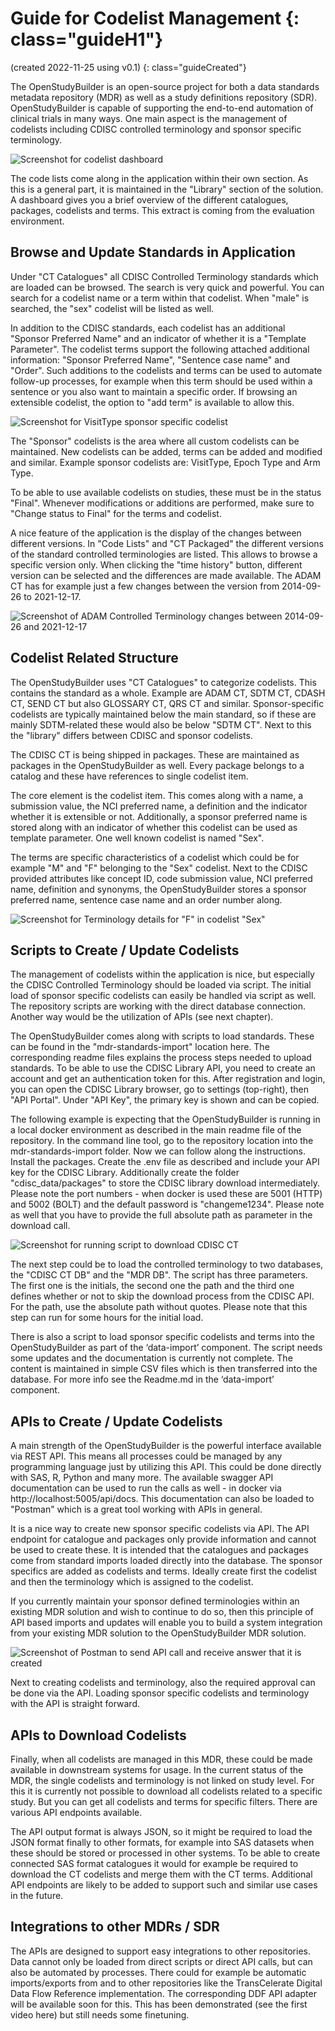 # Guide for Codelist Management {: class="guideH1"}

(created 2022-11-25 using v0.1) 
{: class="guideCreated"}

The OpenStudyBuilder is an open-source project for both a data standards metadata repository (MDR) as well as a study definitions repository (SDR). OpenStudyBuilder is capable of supporting the end-to-end automation of clinical trials in many ways. One main aspect is the management of codelists including CDISC controlled terminology and sponsor specific terminology.

![Screenshot for codelist dashboard](./img/guide_codelist_01.png)

The code lists come along in the application within their own section. As this is a general part, it is maintained in the "Library" section of the solution. A dashboard gives you a brief overview of the different catalogues, packages, codelists and terms. This extract is coming from the evaluation environment.

## Browse and Update Standards in Application

Under "CT Catalogues" all CDISC Controlled Terminology standards which are loaded can be browsed. The search is very quick and powerful. You can search for a codelist name or a term within that codelist. When "male" is searched, the "sex" codelist will be listed as well.

In addition to the CDISC standards, each codelist has an additional "Sponsor Preferred Name" and an indicator of whether it is a "Template Parameter". The codelist terms support the following attached additional information: "Sponsor Preferred Name", "Sentence case name" and "Order". Such additions to the codelists and terms can be used to automate follow-up processes, for example when this term should be used within a sentence or you also want to maintain a specific order. If browsing an extensible codelist, the option to "add term" is available to allow this.

![Screenshot for VisitType sponsor specific codelist](./img/guide_codelist_02.png)

The "Sponsor" codelists is the area where all custom codelists can be maintained. New codelists can be added, terms can be added and modified and similar. Example sponsor codelists are: VisitType, Epoch Type and Arm Type.

To be able to use available codelists on studies, these must be in the status "Final". Whenever modifications or additions are performed, make sure to "Change status to Final" for the terms and codelist.

A nice feature of the application is the display of the changes between different versions. In "Code Lists" and "CT Packaged" the different versions of the standard controlled terminologies are listed. This allows to browse a specific version only. When clicking the "time history" button, different version can be selected and the differences are made available. The ADAM CT has for example just a few changes between the version from 2014-09-26 to 2021-12-17.

![Screenshot of ADAM Controlled Terminology changes between 2014-09-26 and 2021-12-17](./img/guide_codelist_03.png)

## Codelist Related Structure

The OpenStudyBuilder uses "CT Catalogues" to categorize codelists. This contains the standard as a whole. Example are ADAM CT, SDTM CT, CDASH CT, SEND CT but also GLOSSARY CT, QRS CT and similar. Sponsor-specific codelists are typically maintained below the main standard, so if these are mainly SDTM-related these would also be below "SDTM CT". Next to this the "library" differs between CDISC and sponsor codelists.

The CDISC CT is being shipped in packages. These are maintained as packages in the OpenStudyBuilder as well. Every package belongs to a catalog and these have references to single codelist item.

The core element is the codelist item. This comes along with a name, a submission value, the NCI preferred name, a definition and the indicator whether it is extensible or not. Additionally, a sponsor preferred name is stored along with an indicator of whether this codelist can be used as template parameter. One well known codelist is named "Sex". 

The terms are specific characteristics of a codelist which could be for example "M" and "F" belonging to the "Sex" codelist. Next to the CDISC provided attributes like concept ID, code submission value, NCI preferred name, definition and synonyms, the OpenStudyBuilder stores a sponsor preferred name, sentence case name and an order number along.

![Screenshot for Terminology details for "F"​ in codelist "Sex"​](./img/guide_codelist_04.png)

## Scripts to Create / Update Codelists

The management of codelists within the application is nice, but especially the CDISC Controlled Terminology should be loaded via script. The initial load of sponsor specific codelists can easily be handled via script as well. The repository scripts are working with the direct database connection. Another way would be the utilization of APIs (see next chapter).

The OpenStudyBuilder comes along with scripts to load standards. These can be found in the "mdr-standards-import" location here. The corresponding readme files explains the process steps needed to upload standards. To be able to use the CDISC Library API, you need to create an account and get an authentication token for this. After registration and login, you can open the CDISC Library browser, go to settings (top-right), then "API Portal". Under "API Key", the primary key is shown and can be copied.

The following example is expecting that the OpenStudyBuilder is running in a local docker environment as described in the main readme file of the repository. In the command line tool, go to the repository location into the mdr-standards-import folder. Now we can follow along the instructions. Install the packages. Create the .env file as described and include your API key for the CDISC Library. Additionally create the folder "cdisc_data/packages" to store the CDISC library download intermediately. Please note the port numbers - when docker is used these are 5001 (HTTP) and 5002 (BOLT) and the default password is "changeme1234". Please note as well that you have to provide the full absolute path as parameter in the download call.

![Screenshot for running script to download CDISC CT​](./img/guide_codelist_05.png)

The next step could be to load the controlled terminology to two databases, the "CDISC CT DB" and the "MDR DB". The script has three parameters. The first one is the initials, the second one the path and the third one defines whether or not to skip the download process from the CDISC API. For the path, use the absolute path without quotes. Please note that this step can run for some hours for the initial load.

There is also a script to load sponsor specific codelists and terms into the OpenStudyBuilder as part of the ‘data-import’ component. The script needs some updates and the documentation is currently not complete. The content is maintained in simple CSV files which is then transferred into the database.  For more info see the Readme.md in the ‘data-import’ component. 

## APIs to Create / Update Codelists

A main strength of the OpenStudyBuilder is the powerful interface available via REST API. This means all processes could be managed by any programming language just by utilizing this API. This could be done directly with SAS, R, Python and many more. The available swagger API documentation can be used to run the calls as well - in docker via http://localhost:5005/api/docs. This documentation can also be loaded to "Postman" which is a great tool working with APIs in general.

It is a nice way to create new sponsor specific codelists via API. The API endpoint for catalogue and packages only provide information and cannot be used to create these. It is intended that the catalogues and packages come from standard imports loaded directly into the database. The sponsor specifics are added as codelists and terms. Ideally create first the codelist and then the terminology which is assigned to the codelist.

If you currently maintain your sponsor defined terminologies within an existing MDR solution and wish to continue to do so, then this principle of API based imports and updates will enable you to build a system integration from your existing MDR solution to the OpenStudyBuilder MDR solution.

![Screenshot of Postman to send API call and receive answer that it is created​](./img/guide_codelist_06.png)


Next to creating codelists and terminology, also the required approval can be done via the API. Loading sponsor specific codelists and terminology with the API is straight forward.

## APIs to Download Codelists

Finally, when all codelists are managed in this MDR, these could be made available in downstream systems for usage. In the current status of the MDR, the single codelists and terminology is not linked on study level. For this it is currently not possible to download all codelists related to a specific study. But you can get all codelists and terms for specific filters. There are various API endpoints available.

The API output format is always JSON, so it might be required to load the JSON format finally to other formats, for example into SAS datasets when these should be stored or processed in other systems. To be able to create connected SAS format catalogues it would for example be required to download the CT codelists and merge them with the CT terms. Additional API endpoints are likely to be added to support such and similar use cases in the future.

## Integrations to other MDRs / SDR

The APIs are designed to support easy integrations to other repositories. Data cannot only be loaded from direct scripts or direct API calls, but can also be automated by processes. There could for example be automatic imports/exports from and to other repositories like the TransCelerate Digital Data Flow Reference implementation. The corresponding DDF API adapter will be available soon for this. This has been demonstrated (see the first video here) but still needs some finetuning.